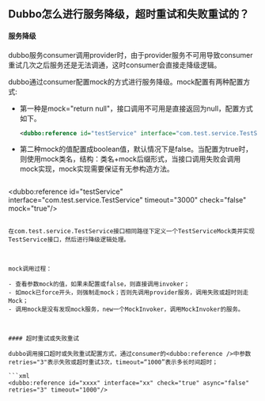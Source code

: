 ## Dubbo怎么进行服务降级，超时重试和失败重试的？

#### 服务降级

dubbo服务consumer调用provider时，由于provider服务不可用导致consumer重试几次之后服务还是无法调通，这时consumer会直接走降级逻辑。

dubbo通过consumer配置mock的方式进行服务降级。mock配置有两种配置方式:

- 第一种是mock="return null"，接口调用不可用是直接返回为null，配置方式如下。

  ```xml
  <dubbo:reference id="testService" interface="com.test.service.TestService" timeout="3000" check="false" mock="return null"/>
  ```

- 第二种mock的值配置成boolean值，默认情况下是false。当配置为true时，则使用mock类名，结构：类名+mock后缀形式，当接口调用失败会调用mock实现，mock实现需要保证有无参构造方法。

  ```xml
<dubbo:reference id="testService" interface="com.test.service.TestService" timeout="3000" check="false" mock="true"/>
  ```
  
  在com.test.service.TestService接口相同路径下定义一个TestServiceMock类并实现TestService接口，然后进行降级逻辑处理。
  
  

mock调用过程：

- 查看参数mock的值，如果未配置或false，则直接调用invoker；
- 如mock已force开头，则强制走mock；否则先调用provider服务，调用失败或超时则走Mock；
- 调用mock是没有发现mock服务，new一个MockInvoker，调用MockInvoker的服务。



#### 超时重试或失败重试

dubbo调用接口超时或失败重试配置方式，通过consumer的<dubbo:reference />中参数retries="3"表示失败或超时重试3次，timeout=“1000”表示多长时间超时；

```xml
<dubbo:reference id="xxxx" interface="xx" check="true" async="false" retries="3" timeout="1000"/>
```


